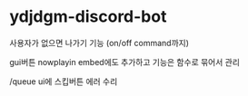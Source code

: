 # ydjdgm-discord-bot
사용자가 없으면 나가기 기능 (on/off command까지)

gui버튼 nowplayin embed에도 추가하고 기능은 함수로 묶어서 관리

/queue ui에 스킵버튼 에러 수리
